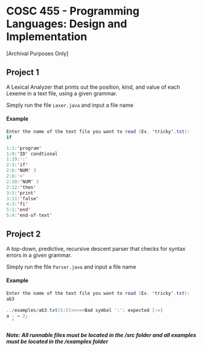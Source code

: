 # COSC 455 - Programming Languages: Design and Implementation

[Archival Purposes Only]

## Project 1

A Lexical Analyzer that prints out the position, kind, and value of each Lexeme in a text file, using a given grammar.

Simply run the file `Lexer.java` and input a file name

#### Example

```java
Enter the name of the text file you want to read (Ex. 'tricky'.txt):
if

1:1:'program'
1:9:'ID' condtional
1:19:':'
2:3:'if'
2:6:'NUM' 3
2:8:'<'
2:10:'NUM' 3
2:12:'then'
3:5:'print'
3:11:'false'
4:3:'fi'
5:1:'end'
5:4:'end-of-text'
```

## Project 2

A top-down, predictive, recursive descent parser that checks for syntax errors in a given grammar.

Simply run the file `Parser.java` and input a file name

#### Example

```java
Enter the name of the text file you want to read (Ex. 'tricky'.txt):
ab3
        
../examples/ab3.txt(5:5)>>>>>Bad symbol ':': expected [:=]
a : = 2;
  ^
```
##### Note: All runnable files must be located in the /src folder and all examples must be located in the /examples folder
